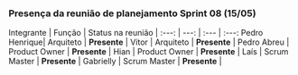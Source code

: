 ### Presença da reunião de planejamento Sprint 08 (15/05)

Integrante | Função | Status na reunião | 
:---: | ---: | :--- | :---:
Pedro Henrique| Arquiteto | **Presente** | 
Vítor  | Arquiteto | **Presente** | 
Pedro Abreu | Product Owner | **Presente** |
Hian | Product Owner | **Presente** |
Laís | Scrum Master | **Presente** |
Gabrielly | Scrum Master | **Presente** | 